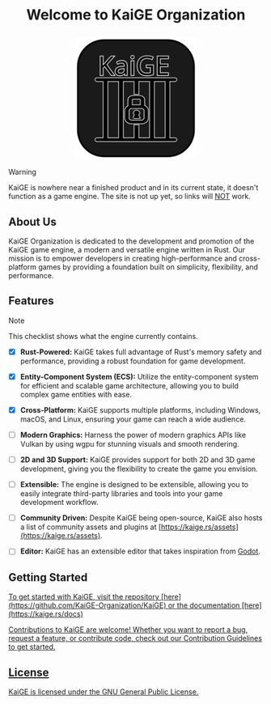 <!-- markdownlint-disable MD033 -->
# <p align="center">Welcome to KaiGE Organization</p>

<p align="center">
  <a href="https://kaige.rs">
    <img src="https://raw.githubusercontent.com/KaiGE-Organization/KaiGE/977c80019956ec5aea70b5535753f4a0e34bd820/KaiGElogo.svg" width="240px" alt="KaiGE logo">
  </a>
</p>

> [!WARNING]
> KaiGE is nowhere near a finished product and in its current state, it doesn't function as a game engine. The site is not up yet, so links will <ins>NOT</ins> work.

## About Us

KaiGE Organization is dedicated to the development and promotion of the KaiGE game engine, a modern and versatile engine written in Rust. Our mission is to empower developers in creating high-performance and cross-platform games by providing a foundation built on simplicity, flexibility, and performance.

## Features

> [!NOTE]
> This checklist shows what the engine currently contains.

- [x] **Rust-Powered:** KaiGE takes full advantage of Rust's memory safety and performance, providing a robust foundation for game development.

- [x] **Entity-Component System (ECS):** Utilize the entity-component system for efficient and scalable game architecture, allowing you to build complex game entities with ease.

- [x] **Cross-Platform:** KaiGE supports multiple platforms, including Windows, macOS, and Linux, ensuring your game can reach a wide audience.

- [ ] **Modern Graphics:** Harness the power of modern graphics APIs like Vulkan by using wgpu for stunning visuals and smooth rendering.

- [ ] **2D and 3D Support:** KaiGE provides support for both 2D and 3D game development, giving you the flexibility to create the game you envision.

- [ ] **Extensible:** The engine is designed to be extensible, allowing you to easily integrate third-party libraries and tools into your game development workflow.

- [ ] **Community Driven:** Despite KaiGE being open-source, KaiGE also hosts a list of community assets and plugins at [https://kaige.rs/assets](https://kaige.rs/assets).

- [ ] **Editor:** KaiGE has an extensible editor that takes inspiration from [Godot](https://github.com/godotengine/godot).

## Getting Started

<ins>
To get started with KaiGE, visit the repository [here](https://github.com/KaiGE-Organization/KaiGE) or the documentation [here](https://kaige.rs/docs)



Contributions to KaiGE are welcome! Whether you want to report a bug, request a feature, or contribute code, check out our [Contribution Guidelines](CONTRIBUTING.md) to get started.

## License

KaiGE is licensed under the [GNU General Public License](https://github.com/KaiGE-Organization/KaiGE/blob/main/LICENSE).

